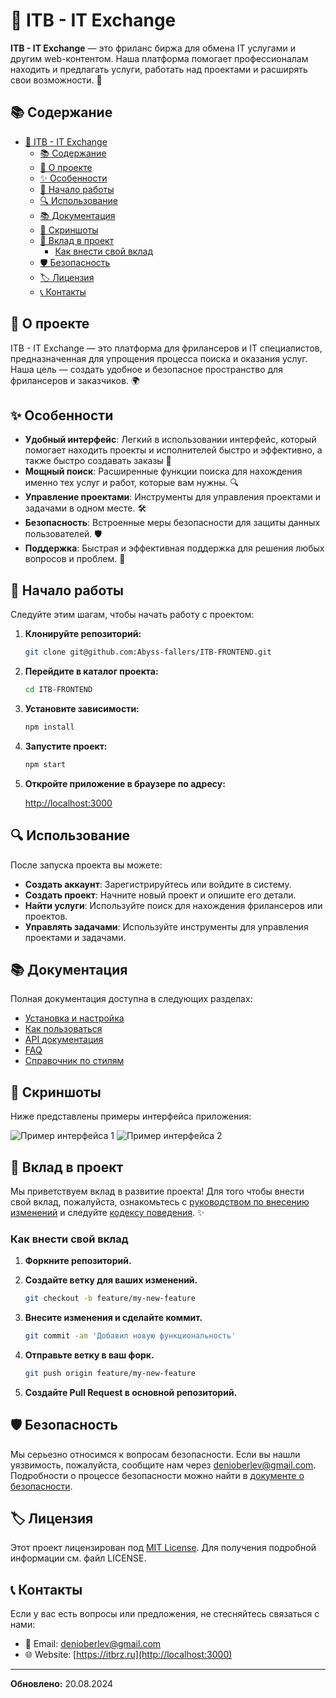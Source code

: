 # 🌟 ITB - IT Exchange

**ITB - IT Exchange** — это фриланс биржа для обмена IT услугами и другим web-контентом. Наша платформа помогает профессионалам находить и предлагать услуги, работать над проектами и расширять свои возможности. 🚀

## 📚 Содержание

- [🌟 ITB - IT Exchange](#-itb---it-exchange)
  - [📚 Содержание](#-содержание)
  - [📝 О проекте](#-о-проекте)
  - [✨ Особенности](#-особенности)
  - [🚀 Начало работы](#-начало-работы)
  - [🔍 Использование](#-использование)
  - [📚 Документация](#-документация)
  - [📸 Скриншоты](#-скриншоты)
  - [🤝 Вклад в проект](#-вклад-в-проект)
    - [Как внести свой вклад](#как-внести-свой-вклад)
  - [🛡️ Безопасность](#️-безопасность)
  - [🏷️ Лицензия](#️-лицензия)
  - [📞 Контакты](#-контакты)

## 📝 О проекте

ITB - IT Exchange — это платформа для фрилансеров и IT специалистов, предназначенная для упрощения процесса поиска и оказания услуг. Наша цель — создать удобное и безопасное пространство для фрилансеров и заказчиков. 🌍

## ✨ Особенности

- **Удобный интерфейс**: Легкий в использовании интерфейс, который помогает находить проекты и исполнителей быстро и эффективно, а также быстро создавать заказы 🎨
- **Мощный поиск**: Расширенные функции поиска для нахождения именно тех услуг и работ, которые вам нужны. 🔍
- **Управление проектами**: Инструменты для управления проектами и задачами в одном месте. 🛠️
- **Безопасность**: Встроенные меры безопасности для защиты данных пользователей. 🛡️
- **Поддержка**: Быстрая и эффективная поддержка для решения любых вопросов и проблем. 💬

## 🚀 Начало работы

Следуйте этим шагам, чтобы начать работу с проектом:

1. **Клонируйте репозиторий:**

   ```bash
   git clone git@github.com:Abyss-fallers/ITB-FRONTEND.git
   ```

2. **Перейдите в каталог проекта:**

   ```bash
   cd ITB-FRONTEND
   ```

3. **Установите зависимости:**

   ```bash
   npm install
   ```

4. **Запустите проект:**

   ```bash
   npm start
   ```

5. **Откройте приложение в браузере по адресу:**

   [http://localhost:3000](http://localhost:3000)

## 🔍 Использование

После запуска проекта вы можете:

- **Создать аккаунт**: Зарегистрируйтесь или войдите в систему.
- **Создать проект**: Начните новый проект и опишите его детали.
- **Найти услуги**: Используйте поиск для нахождения фрилансеров или проектов.
- **Управлять задачами**: Используйте инструменты для управления проектами и задачами.

## 📚 Документация

Полная документация доступна в следующих разделах:

- [Установка и настройка](docs/INSTALLATION.md)
- [Как пользоваться](docs/USAGE.md)
- [API документация](docs/API_DOCUMENTATION.md)
- [FAQ](docs/FAQ.md)
- [Справочник по стилям](STYLE_GUIDE.md)

## 📸 Скриншоты

Ниже представлены примеры интерфейса приложения:

![Пример интерфейса 1](docs/screenshots/screenshot1.png)
![Пример интерфейса 2](docs/screenshots/screenshot2.png)

## 🤝 Вклад в проект

Мы приветствуем вклад в развитие проекта! Для того чтобы внести свой вклад, пожалуйста, ознакомьтесь с [руководством по внесению изменений](CONTRIBUTING.md) и следуйте [кодексу поведения](CODE_OF_CONDUCT.md). ✨

### Как внести свой вклад

1. **Форкните репозиторий.**
2. **Создайте ветку для ваших изменений.**

   ```bash
   git checkout -b feature/my-new-feature
   ```

3. **Внесите изменения и сделайте коммит.**

   ```bash
   git commit -am 'Добавил новую функциональность'
   ```

4. **Отправьте ветку в ваш форк.**

   ```bash
   git push origin feature/my-new-feature
   ```

5. **Создайте Pull Request в основной репозиторий.**

## 🛡️ Безопасность

Мы серьезно относимся к вопросам безопасности. Если вы нашли уязвимость, пожалуйста, сообщите нам через [denioberlev@gmail.com](mailto:denioberlev@gmail.com). Подробности о процессе безопасности можно найти в [документе о безопасности](SECURITY.md).

## 🏷️ Лицензия

Этот проект лицензирован под [MIT License](LICENSE). Для получения подробной информации см. файл LICENSE.

## 📞 Контакты

Если у вас есть вопросы или предложения, не стесняйтесь связаться с нами:

- 📧 Email: <denioberlev@gmail.com>
- 🌐 Website: [https://itbrz.ru](http://localhost:3000)

---

**Обновлено:** 20.08.2024
